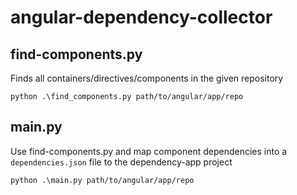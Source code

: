 # angular-dependency-collector

## find-components.py
Finds all containers/directives/components in the given repository
```
python .\find_components.py path/to/angular/app/repo
```

## main.py
Use find-components.py and map component dependencies into a `dependencies.json` file to the dependency-app project

```
python .\main.py path/to/angular/app/repo
```